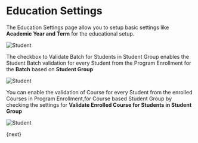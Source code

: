 # Education Settings

The Education Settings page allow you to setup basic settings like **Academic Year and Term** for the educational setup. 

<img class="screenshot" alt="Student" src="/assets/erpnext_docs/assets/img/education/student/education.png">

The checkbox to Validate Batch for Students in Student Group enables the Student Batch validation for every Student from the Program Enrollment for the **Batch** based on **Student Group** 

<img class="screenshot" alt="Student" src="/assets/erpnext_docs/assets/img/education/student/student-batch-validation.gif">

You can enable the validation of Course for every Student from the enrolled Courses in Program Enrollment,for Course based Student Group by checking the settings for **Validate Enrolled Course for Students in Student Group**

<img class="screenshot" alt="Student" src="/assets/erpnext_docs/assets/img/education/student/student-course-validation.gif">

{next}